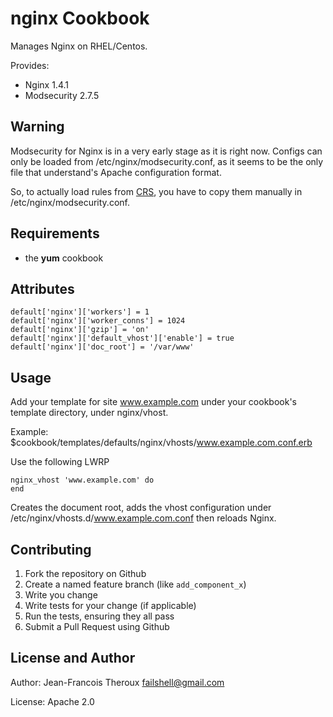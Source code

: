 nginx Cookbook
==============

Manages Nginx on RHEL/Centos.

Provides:
  * Nginx 1.4.1
  * Modsecurity 2.7.5

Warning
-------

Modsecurity for Nginx is in a very early stage as it is right now. Configs can only be loaded from /etc/nginx/modsecurity.conf,
as it seems to be the only file that understand's Apache configuration format.

So, to actually load rules from [CRS](https://github.com/SpiderLabs/owasp-modsecurity-crs), you have to copy them manually in
/etc/nginx/modsecurity.conf.

Requirements
------------

* the **yum** cookbook

Attributes
----------

    default['nginx']['workers'] = 1
    default['nginx']['worker_conns'] = 1024
    default['nginx']['gzip'] = 'on'
    default['nginx']['default_vhost']['enable'] = true
    default['nginx']['doc_root'] = '/var/www'

Usage
-----

Add your template for site www.example.com under your cookbook's template directory, under nginx/vhost.

Example: $cookbook/templates/defaults/nginx/vhosts/www.example.com.conf.erb

Use the following LWRP

    nginx_vhost 'www.example.com' do
    end

Creates the document root, adds the vhost configuration under /etc/nginx/vhosts.d/www.example.com.conf then reloads Nginx.

Contributing
------------

1. Fork the repository on Github
2. Create a named feature branch (like `add_component_x`)
3. Write you change
4. Write tests for your change (if applicable)
5. Run the tests, ensuring they all pass
6. Submit a Pull Request using Github

License and Author
------------------
Author: Jean-Francois Theroux <failshell@gmail.com>

License: Apache 2.0

